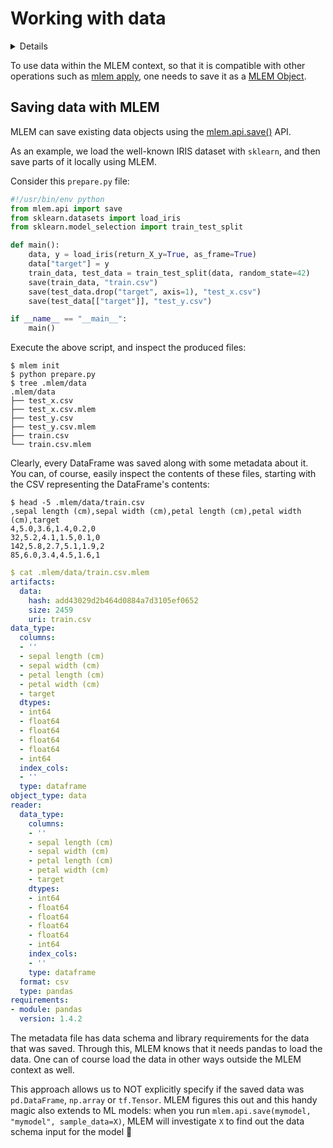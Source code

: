 # Working with data

<details>

### ⚙️ Expand for setup instructions

You may need to create an isolated virtual environment to cleanly install all
the requirements (including MLEM) there:

```cli
$ python3 -m venv .venv
$ source .venv/bin/activate
$ pip install mlem sklearn pandas
```

</details>

To use data within the MLEM context, so that it is compatible with other
operations such as [mlem apply](/doc/command-reference/apply), one needs to save
it as a [MLEM Object](/doc/user-guide/basic-concepts#mlem-objects).

## Saving data with MLEM

MLEM can save existing data objects using the
[mlem.api.save()](/doc/api-reference/save) API.

As an example, we load the well-known IRIS dataset with `sklearn`, and then save
parts of it locally using MLEM.

Consider this `prepare.py` file:

```py
#!/usr/bin/env python
from mlem.api import save
from sklearn.datasets import load_iris
from sklearn.model_selection import train_test_split

def main():
    data, y = load_iris(return_X_y=True, as_frame=True)
    data["target"] = y
    train_data, test_data = train_test_split(data, random_state=42)
    save(train_data, "train.csv")
    save(test_data.drop("target", axis=1), "test_x.csv")
    save(test_data[["target"]], "test_y.csv")

if __name__ == "__main__":
    main()
```

Execute the above script, and inspect the produced files:

```cli
$ mlem init
$ python prepare.py
$ tree .mlem/data
.mlem/data
├── test_x.csv
├── test_x.csv.mlem
├── test_y.csv
├── test_y.csv.mlem
├── train.csv
└── train.csv.mlem
```

Clearly, every DataFrame was saved along with some metadata about it. You can,
of course, easily inspect the contents of these files, starting with the CSV
representing the DataFrame's contents:

```cli
$ head -5 .mlem/data/train.csv
,sepal length (cm),sepal width (cm),petal length (cm),petal width (cm),target
4,5.0,3.6,1.4,0.2,0
32,5.2,4.1,1.5,0.1,0
142,5.8,2.7,5.1,1.9,2
85,6.0,3.4,4.5,1.6,1
```

```yaml
$ cat .mlem/data/train.csv.mlem
artifacts:
  data:
    hash: add43029d2b464d0884a7d3105ef0652
    size: 2459
    uri: train.csv
data_type:
  columns:
  - ''
  - sepal length (cm)
  - sepal width (cm)
  - petal length (cm)
  - petal width (cm)
  - target
  dtypes:
  - int64
  - float64
  - float64
  - float64
  - float64
  - int64
  index_cols:
  - ''
  type: dataframe
object_type: data
reader:
  data_type:
    columns:
    - ''
    - sepal length (cm)
    - sepal width (cm)
    - petal length (cm)
    - petal width (cm)
    - target
    dtypes:
    - int64
    - float64
    - float64
    - float64
    - float64
    - int64
    index_cols:
    - ''
    type: dataframe
  format: csv
  type: pandas
requirements:
- module: pandas
  version: 1.4.2
```

The metadata file has data schema and library requirements for the data that was
saved. Through this, MLEM knows that it needs pandas to load the data. One can
of course load the data in other ways outside the MLEM context as well.

This approach allows us to NOT explicitly specify if the saved data was
`pd.DataFrame`, `np.array` or `tf.Tensor`. MLEM figures this out and this handy
magic also extends to ML models: when you run
`mlem.api.save(mymodel, "mymodel", sample_data=X)`, MLEM will investigate `X` to
find out the data schema input for the model 👋

